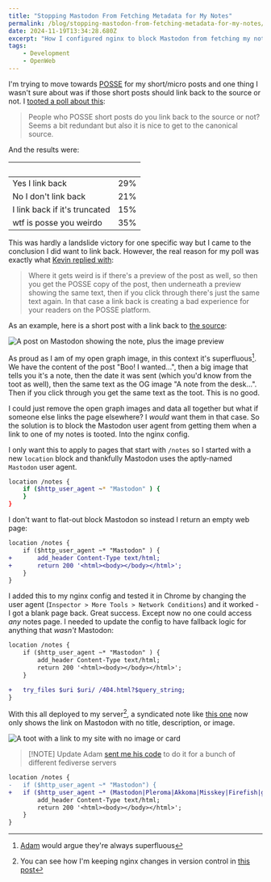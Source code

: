```yaml
---
title: "Stopping Mastodon From Fetching Metadata for My Notes"
permalink: /blog/stopping-mastodon-from-fetching-metadata-for-my-notes/index.html
date: 2024-11-19T13:34:28.680Z
excerpt: "How I configured nginx to block Mastodon from fetching my note pages"
tags:
    - Development
    - OpenWeb
---
```


I'm trying to move towards [POSSE](https://indieweb.org/POSSE) for my short/micro posts and one thing I wasn't sure about was if those short posts should link back to the source or not. I [tooted a poll about this](https://social.lol/@robb/113464032762475185):

> People who POSSE short posts do you link back to the source or not? Seems a bit redundant but also it is nice to get to the canonical source.

And the results were:

&nbsp; | &nbsp;
| ----------------------------- | --- |
| Yes I link back               | 29% |
| No I don't link back          | 21% |
| I link back if it's truncated | 15% |
| wtf is posse you weirdo       | 35% |

This was hardly a landslide victory for one specific way but I came to the conclusion I did want to link back. However, the real reason for my poll was exactly what [Kevin replied with](https://xoxo.zone/@KevinMarks/113464550398427072):

> Where it gets weird is if there's a preview of the post as well, so then you get the POSSE copy of the post, then underneath a preview showing the same text, then if you click through there's just the same text again. In that case a link back is creating a bad experience for your readers on the POSSE platform.

As an example, here is a short post with a link back to [the source](https://rknight.me/notes/202411181234/):

![A post on Mastodon showing the note, plus the image preview](https://cdn.rknight.me/site/posse-note-with-og-image.jpg)

As proud as I am of my open graph image, in this context it's superfluous[^1]. We have the content of the post "Boo! I wanted...", then a big image that tells you it's a note, then the date it was sent (which you'd know from the toot as well), then the same text as the OG image "A note from the desk...". Then if you click through you get the same text as the toot. This is no good.

I could just remove the open graph images and data all together but what if someone else links the page elsewhere? I _would_ want them in that case. So the solution is to block the Mastodon user agent from getting them when a link to one of my notes is tooted. Into the nginx config.

I only want this to apply to pages that start with `/notes` so I started with a new `location` block and thankfully Mastodon uses the aptly-named `Mastodon` user agent.

```bash
location /notes {
	if ($http_user_agent ~* "Mastodon" ) {
	}
}
```

I don't want to flat-out block Mastodon so instead I return an empty web page:

```diff
location /notes {
	if ($http_user_agent ~* "Mastodon" ) {
+		add_header Content-Type text/html;
+		return 200 '<html><body></body></html>';
	}
}
```

I added this to my nginx config and tested it in Chrome by changing the user agent (`Inspector > More Tools > Network Conditions`) and it worked - I got a blank page back. Great success. Except now no one could access _any_ notes page. I needed to update the config to have fallback logic for anything that _wasn't_ Mastodon:

```diff
location /notes {
	if ($http_user_agent ~* "Mastodon" ) {
		add_header Content-Type text/html;
		return 200 '<html><body></body></html>';
	}

+	try_files $uri $uri/ /404.html?$query_string;
}
```

With this all deployed to my server[^2], a syndicated note like [this one](https://rknight.me/notes/202411191206/) now only shows the link on Mastodon with no title, description, or image.

![A toot with a link to my site with no image or card](https://cdn.rknight.me/site/posse-note-with-no-image.jpg)

>  [!NOTE] Update
> Adam [sent me his code](https://social.lol/@adam/113510660868389993) to do it for a bunch of different fediverse servers

```diff
location /notes {
-	if ($http_user_agent ~* "Mastodon") {
+	if ($http_user_agent ~* (Mastodon|Pleroma|Akkoma|Misskey|Firefish|gotosocial|Bridgy|Friendica)) {
		add_header Content-Type text/html;
		return 200 '<html><body></body></html>';
	}
}
```

[^1]: [Adam](https://neatnik.net/) would argue they're always superfluous
[^2]: You can see how I'm keeping nginx changes in version control in [this post](https://rknight.me/blog/blocking-bots-with-nginx/)
